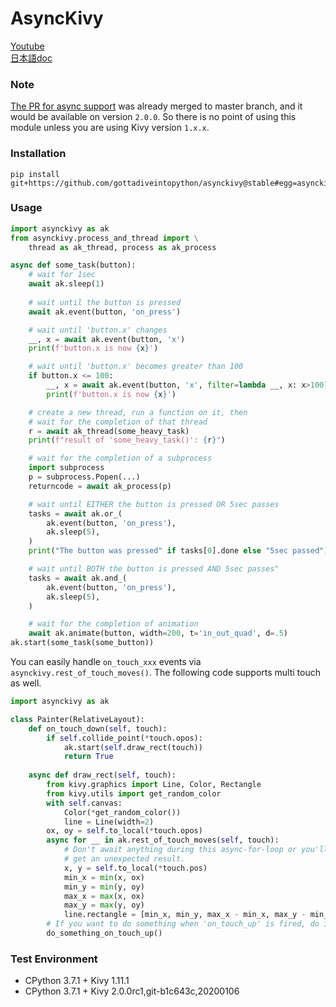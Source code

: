 # AsyncKivy

[Youtube](https://youtu.be/rI-gjCsE1YQ)  
[日本語doc](README_jp.md)  

### Note

[The PR for async support](https://github.com/kivy/kivy/pull/6368) was already merged to master branch, and it would be available on version `2.0.0`. So there is no point of using this module unless you are using Kivy version `1.x.x`.

### Installation

```
pip install git+https://github.com/gottadiveintopython/asynckivy@stable#egg=asynckivy
```

### Usage

```python
import asynckivy as ak
from asynckivy.process_and_thread import \
    thread as ak_thread, process as ak_process

async def some_task(button):
    # wait for 1sec
    await ak.sleep(1)
    
    # wait until the button is pressed
    await ak.event(button, 'on_press')

    # wait until 'button.x' changes
    __, x = await ak.event(button, 'x')
    print(f'button.x is now {x}')

    # wait until 'button.x' becomes greater than 100
    if button.x <= 100:
        __, x = await ak.event(button, 'x', filter=lambda __, x: x>100)
        print(f'button.x is now {x}')

    # create a new thread, run a function on it, then
    # wait for the completion of that thread
    r = await ak_thread(some_heavy_task)
    print(f"result of 'some_heavy_task()': {r}")

    # wait for the completion of a subprocess
    import subprocess
    p = subprocess.Popen(...)
    returncode = await ak_process(p)

    # wait until EITHER the button is pressed OR 5sec passes
    tasks = await ak.or_(
        ak.event(button, 'on_press'),
        ak.sleep(5),
    )
    print("The button was pressed" if tasks[0].done else "5sec passed")

    # wait until BOTH the button is pressed AND 5sec passes"
    tasks = await ak.and_(
        ak.event(button, 'on_press'),
        ak.sleep(5),
    )

    # wait for the completion of animation
    await ak.animate(button, width=200, t='in_out_quad', d=.5)
ak.start(some_task(some_button))
```

You can easily handle `on_touch_xxx` events via `asynckivy.rest_of_touch_moves()`. The following code supports multi touch as well.

```python
import asynckivy as ak

class Painter(RelativeLayout):
    def on_touch_down(self, touch):
        if self.collide_point(*touch.opos):
            ak.start(self.draw_rect(touch))
            return True
    
    async def draw_rect(self, touch):
        from kivy.graphics import Line, Color, Rectangle
        from kivy.utils import get_random_color
        with self.canvas:
            Color(*get_random_color())
            line = Line(width=2)
        ox, oy = self.to_local(*touch.opos)
        async for __ in ak.rest_of_touch_moves(self, touch):
            # Don't await anything during this async-for-loop or you'll
            # get an unexpected result.
            x, y = self.to_local(*touch.pos)
            min_x = min(x, ox)
            min_y = min(y, oy)
            max_x = max(x, ox)
            max_y = max(y, oy)
            line.rectangle = [min_x, min_y, max_x - min_x, max_y - min_y]
        # If you want to do something when 'on_touch_up' is fired, do it here.
        do_something_on_touch_up()
```

### Test Environment

- CPython 3.7.1 + Kivy 1.11.1
- CPython 3.7.1 + Kivy 2.0.0rc1,git-b1c643c,20200106
